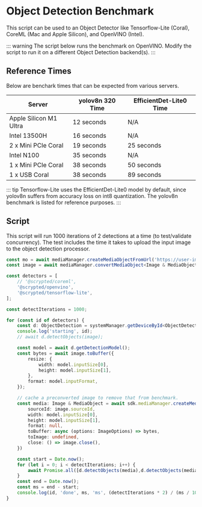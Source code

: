 # Object Detection Benchmark

This script can be used to an Object Detector like Tensorflow-Lite (Coral), CoreML (Mac and Apple Silicon), and OpenVINO (Intel).


::: warning
The script below runs the benchmark on OpenVINO. Modify the script to run it on a different Object Detection backend(s).
:::

## Reference Times

Below are benchark times that can be expected from various servers. 

|Server|yolov8n 320 Time|EfficientDet-Lite0 Time|
|-|-|-|
|Apple Silicon M1 Ultra|12 seconds|N/A|
|Intel 13500H|16 seconds|N/A|
|2 x Mini PCIe Coral|19 seconds|25 seconds|
|Intel N100|35 seconds|N/A|
|1 x Mini PCIe Coral|38 seconds|50 seconds|
|1 x USB Coral|38 seconds|89 seconds|

::: tip
Tensorflow-Lite uses the EfficientDet-Lite0 model by default, since yolov8n suffers from accuracy loss on int8 quantization. The yolov8n benchmark is listed for reference purposes.
:::

## Script

This script will run 1000 iterations of 2 detections at a time (to test/validate concurrency). The test includes the time it takes to upload the input image to the object detection processor.

```ts
const mo = await mediaManager.createMediaObjectFromUrl('https://user-images.githubusercontent.com/73924/230690188-7a25983a-0630-44e9-9e2d-b4ac150f1524.jpg');
const image = await mediaManager.convertMediaObject<Image & MediaObject>(mo, 'x-scrypted/x-scrypted-image');

const detectors = [
    // '@scrypted/coreml',
    '@scrypted/openvino',
    '@scrypted/tensorflow-lite',
];

const detectIterations = 1000;

for (const id of detectors) {
    const d: ObjectDetection = systemManager.getDeviceById<ObjectDetection>(id);
    console.log('starting', id);
    // await d.detectObjects(image);

    const model = await d.getDetectionModel();
    const bytes = await image.toBuffer({
        resize: {
            width: model.inputSize[0],
            height: model.inputSize[1],
        },
        format: model.inputFormat,
    });

    // cache a preconverted image to remove that from benchmark.
    const media: Image & MediaObject = await sdk.mediaManager.createMediaObject(bytes, 'x-scrypted/x-scrypted-image', {
        sourceId: image.sourceId,
        width: model.inputSize[0],
        height: model.inputSize[1],
        format: null,
        toBuffer: async (options: ImageOptions) => bytes,
        toImage: undefined,
        close: () => image.close(),
    })

    const start = Date.now();
    for (let i = 0; i < detectIterations; i++) {
        await Promise.all([d.detectObjects(media),d.detectObjects(media)]);
    }
    const end = Date.now();
    const ms = end - start;
    console.log(id, 'done', ms, 'ms', (detectIterations * 2) / (ms / 1000), 'detections per second');
}
```
